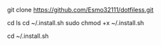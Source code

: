 git clone https://github.com/Esmo32111/dotfiless.git

cd 
ls
cd ~/.install.sh
sudo chmod +x ~/.install.sh

cd ~/.install.sh
